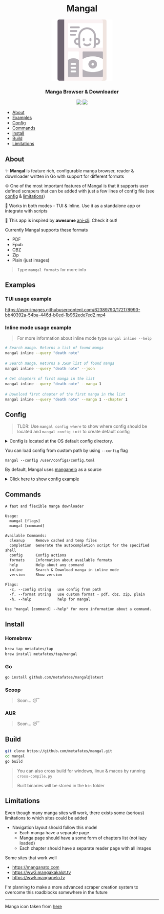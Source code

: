 <h1 align="center">Mangal</h1>
<p align="center">
    <img width="200" src="assets/manga.png" alt="logo">
</p>

<h3 align="center">Manga Browser & Downloader</h3>

<p align="center">
  <a href="https://goreportcard.com/report/github.com/metafates/mangal">
    <img src="https://goreportcard.com/badge/github.com/metafates/mangal">
  </a>

  <a href="https://opensource.org/licenses/MIT">
    <img src="https://img.shields.io/badge/License-MIT-yellow.svg">
  </a>
</p>


- [About](#about)
- [Examples](#examples)
- [Config](#config)
- [Commands](#commands)
- [Install](#install)
- [Build](#build)
- [Limitations](#limitations)

## About

✨ __Mangal__ is feature rich, configurable manga browser, reader & downloader
written in Go with support for different formats

⚙️ One of the most important features of Mangal is that it supports user defined scrapers
that can be added with just a few lines of config file (see [config](#config) & [limitations](#limitations))

🦎 Works in both modes - TUI & Inline. Use it as a standalone app or integrate with scripts


🍿 This app is inspired by __awesome__ [ani-cli](https://github.com/pystardust/ani-cli). Check it out!

Currently Mangal supports these formats
- PDF
- Epub
- CBZ
- Zip
- Plain (just images)

> Type `mangal formats` for more info

## Examples

### TUI usage example

https://user-images.githubusercontent.com/62389790/172178993-bb40392a-54ba-446d-b0ed-1b962ede7ed2.mp4

### Inline mode usage example

> For more information about inline mode type `mangal inline --help`

```bash
# Search manga. Returns a list of found manga
mangal inline --query "death note"

# Search manga. Returns a JSON list of found manga
mangal inline --query "death note" --json

# Get chapters of first manga in the list
mangal inline --query "death note" --manga 1

# Download first chapter of the first manga in the list
mangal inline --query "death note" --manga 1 --chapter 1
```

## Config

> TLDR: Use `mangal config where` to show where config should be located
> and `mangal config init` to create default config


<details>
<summary>
Config is located at the OS default config directory.
</summary>

- __Unix__ - `$XDG_CONFIG_HOME/mangal/config.toml` if `$XDG_CONFIG_HOME` exists, else `$HOME/.config/mangal/config.toml`
- __Darwin__ (macOS) - `$HOME/Library/Application\ Support/mangal/config.toml`
- __Windows__ - `%AppData%\mangal\config.toml`
</details>


You can load config from custom path by using `--config` flag

`mangal --config /user/configs/config.toml`

By default, Mangal uses [manganelo](https://ww5.manganelo.tv) as a source

<details>
<summary>Click here to show config example</summary>

```toml
# Which sources to use. You can use several sources, it won't affect perfomance'
use = ['manganelo']

# Available options: pdf, epub, cbz, zip, plain (just images)
format = "pdf"

# If false, then OS default pdf reader will be used
use_custom_reader = false
custom_reader = "zathura"

# Custom download path, can be either relative (to the current directory) or absolute
download_path = '.'

# Add images to cache
# If set to true mangal could crash when trying to redownload something really quickly
# Usually happens on slow machines
cache_images = false

[ui]
# Fullscreen mode
fullscreen = true

# Input prompt icon
prompt = "🔍"

# Input placeholder
placeholder = "What shall we look for?"

# Selected chapter mark
mark = "▼"

# Search window title
title = "Mangal"

[sources]
[sources.manganelo]
# Base url
base = 'https://ww5.manganelo.tv'

# Search endpoint. Put %s where the query should be
search = 'https://ww5.manganelo.tv/search/%s'

# Selector of entry anchor (<a></a>) on search page
manga_anchor = '.search-story-item a.item-title'

# Selector of entry title on search page
manga_title = '.search-story-item a.item-title'

# Manga chapters anchors selector
chapter_anchor = 'li.a-h a.chapter-name'

# Manga chapters titles selector
chapter_title = 'li.a-h a.chapter-name'

# Reader page images selector
reader_page = '.container-chapter-reader img'

# Random delay between requests
random_delay_ms = 500 # ms

# Are chapters listed in reversed order on that source?
# reversed order -> from newest chapter to oldest
reversed_chapters_order = true
```
</details>

## Commands

```
A fast and flexible manga downloader

Usage:
  mangal [flags]
  mangal [command]

Available Commands:
  cleanup     Remove cached and temp files
  completion  Generate the autocompletion script for the specified shell
  config      Config actions
  formats     Information about available formats
  help        Help about any command
  inline      Search & Download manga in inline mode
  version     Show version

Flags:
  -c, --config string   use config from path
  -f, --format string   use custom format - pdf, cbz, zip, plain
  -h, --help            help for mangal

Use "mangal [command] --help" for more information about a command.
```

## Install

### Homebrew

```bash
brew tap metafates/tap
brew install metafates/tap/mangal
```

### Go
```bash
go install github.com/metafates/mangal@latest
```

### Scoop
> Soon... 😴

### AUR
> Soon... 😴



## Build

```bash
git clone https://github.com/metafates/mangal.git
cd mangal
go build
```

> You can also cross build for windows, linux & macos
> by running `cross-compile.py`
> 
> Built binaries will be stored in the `bin` folder

## Limitations

Even though many manga sites will work,
there exists some (serious) limitations to which sites could be added

- Navigation layout should follow this model
    - Each manga have a separate page
    - Manga page should have a some form of chapters list (not lazy loaded)
    - Each chapter should have a separate reader page with all images


Some sites that work well

- https://manganato.com
- https://ww3.mangakakalot.tv
- https://ww5.manganelo.tv


I'm planning to make a more advanced scraper creation system
to overcome this roadblocks somewhere in the future

---

Manga icon taken from [here](https://www.flaticon.com/free-icons/manga)
